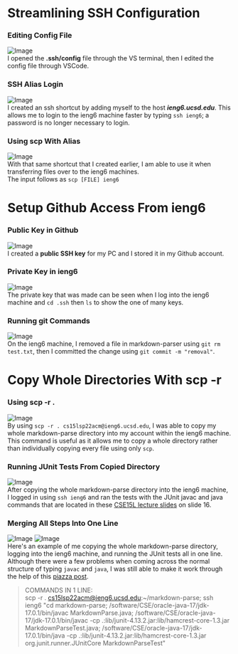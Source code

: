 <h1>Streamlining SSH Configuration</h1>

### **Editing Config File**<br>
![Image](SS1.PNG)
<br> I opened the **.ssh/config** file through the VS terminal, then I edited the config file through VSCode.

### **SSH Alias Login**<br>
![Image](SS2.PNG)
<br> I created an ssh shortcut by adding myself to the host ***ieng6.ucsd.edu***. This allows me to login to the ieng6 machine faster by typing ```ssh ieng6```; a password is no longer necessary to login.

### **Using scp With Alias**<br>
![Image](SS3.PNG)
<br> With that same shortcut that I created earlier, I am able to use it when transferring files over to the ieng6 machines. 
<br> The input follows as ```scp [FILE] ieng6```



<h1>Setup Github Access From ieng6</h1>

### **Public Key in Github**<br>
![Image](SS4.PNG)
<br> I created a **public SSH key** for my PC and I stored it in my Github account.

### **Private Key in ieng6**<br>
![Image](SS5.PNG)
<br> The private key that was made can be seen when I log into the ieng6 machine and ```cd .ssh``` then ```ls``` to show the one of many keys.

### **Running git Commands**<br>
![Image](SS6.PNG)
<br> On the ieng6 machine, I removed a file in markdown-parser using ```git rm test.txt```, then I committed the change using ```git commit -m "removal"```.



<h1>Copy Whole Directories With scp -r</h1>

### **Using scp -r .**<br>
![Image](SS7.PNG)
<br> By using ```scp -r . cs15lsp22acm@ieng6.ucsd.edu```, I was able to copy my whole markdown-parse directory into my account within the ieng6 machine. This command is useful as it allows me to copy a whole directory rather than individually copying every file using only ```scp```.

### **Running JUnit Tests From Copied Directory**<br>
![Image](SS8.PNG)
<br> After copying the whole markdown-parse directory into the ieng6 machine, I logged in using ```ssh ieng6``` and ran the tests with the JUnit javac and java commands that are located in these [CSE15L lecture slides](https://docs.google.com/presentation/d/11OQP-eWU9loJZSvA2M28fJmo8VoYiPrz22MRj1kZVV0/edit#slide=id.g122651cca6b_0_532) on slide 16.

### **Merging All Steps Into One Line**<br>
![Image](SS9p1.PNG)
![Image](SS9p2.PNG)
<br> Here's an example of me copying the whole markdown-parse directory, logging into the ieng6 machine, and running the JUnit tests all in one line. Although there were a few problems when coming across the normal structure of typing ```javac``` and ```java```, I was still able to make it work through the help of this [piazza post](https://piazza.com/class/l0lgl3r7ph370k?cid=444).

> COMMANDS IN 1 LINE:<br>
scp -r . cs15lsp22acm@ieng6.ucsd.edu:~/markdown-parse; ssh ieng6 "cd markdown-parse; /software/CSE/oracle-java-17/jdk-17.0.1/bin/javac MarkdownParse.java; /software/CSE/oracle-java-17/jdk-17.0.1/bin/javac -cp .:lib/junit-4.13.2.jar:lib/hamcrest-core-1.3.jar MarkdownParseTest.java; /software/CSE/oracle-java-17/jdk-17.0.1/bin/java -cp .:lib/junit-4.13.2.jar:lib/hamcrest-core-1.3.jar org.junit.runner.JUnitCore MarkdownParseTest" 
